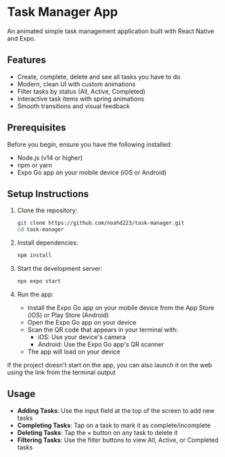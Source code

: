 # Task Manager App

An animated simple task management application built with React Native and Expo.

## Features

- Create, complete, delete and see all tasks you have to do 
- Modern, clean UI with custom animations
- Filter tasks by status (All, Active, Completed)
- Interactive task items with spring animations
- Smooth transitions and visual feedback

## Prerequisites

Before you begin, ensure you have the following installed:
- Node.js (v14 or higher)
- npm or yarn
- Expo Go app on your mobile device (iOS or Android)

## Setup Instructions

1. Clone the repository:
   ```bash
   git clone https://github.com/noahd223/task-manager.git
   cd task-manager
   ```

2. Install dependencies:
   ```bash
   npm install
   ```

3. Start the development server:
   ```bash
   npx expo start
   ```

4. Run the app:
   - Install the Expo Go app on your mobile device from the App Store (iOS) or Play Store (Android)
   - Open the Expo Go app on your device
   - Scan the QR code that appears in your terminal with:
     - iOS: Use your device's camera
     - Android: Use the Expo Go app's QR scanner
   - The app will load on your device

If the project doesn't start on the app, you can also launch it on the web using the link from the terminal output 

## Usage

- **Adding Tasks**: Use the input field at the top of the screen to add new tasks
- **Completing Tasks**: Tap on a task to mark it as complete/incomplete
- **Deleting Tasks**: Tap the × button on any task to delete it
- **Filtering Tasks**: Use the filter buttons to view All, Active, or Completed tasks
